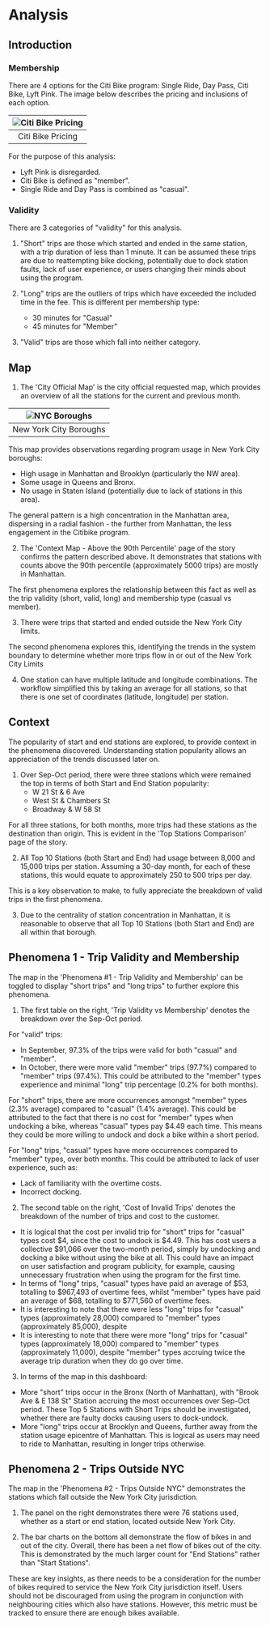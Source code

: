 # Analysis

## Introduction
### Membership
There are 4 options for the Citi Bike program: Single Ride, Day Pass, Citi Bike, Lyft Pink. The image below describes the pricing and inclusions of each option.

|![Citi Bike Pricing](https://github.com/alyssahondrade/citibike-tableau/blob/main/images/Citi%20Bike%20Pricing.png)|
|:---:|
|Citi Bike Pricing|

For the purpose of this analysis:
- Lyft Pink is disregarded.
- Citi Bike is defined as "member".
- Single Ride and Day Pass is combined as "casual".

### Validity
There are 3 categories of "validity" for this analysis.
1. "Short" trips are those which started and ended in the same station, with a trip duration of less than 1 minute. It can be assumed these trips are due to reattempting bike docking, potentially due to dock station faults, lack of user experience, or users changing their minds about using the program.

2. "Long" trips are the outliers of trips which have exceeded the included time in the fee. This is different per membership type:
	- 30 minutes for "Casual"
	- 45 minutes for "Member"

3. "Valid" trips are those which fall into neither category.

## Map
1. The 'City Official Map' is the city official requested map, which provides an overview of all the stations for the current and previous month.

|![NYC Boroughs](https://github.com/alyssahondrade/citibike-tableau/blob/main/images/NYC-boroughs.png)|
|:---:|
|New York City Boroughs|

This map provides observations regarding program usage in New York City boroughs:
- High usage in Manhattan and Brooklyn (particularly the NW area).
- Some usage in Queens and Bronx.
- No usage in Staten Island (potentially due to lack of stations in this area).

The general pattern is a high concentration in the Manhattan area, dispersing in a radial fashion - the further from Manhattan, the less engagement in the Citibike program.

2. The 'Context Map - Above the 90th Percentile' page of the story confirms the pattern described above. It demonstrates that stations with counts above the 90th percentile (approximately 5000 trips) are mostly in Manhattan.

The first phenomena explores the relationship between this fact as well as the trip validity (short, valid, long) and membership type (casual vs member).

3. There were trips that started and ended outside the New York City limits.

The second phenomena explores this, identifying the trends in the system boundary to determine whether more trips flow in or out of the New York City Limits

4. One station can have multiple latitude and longitude combinations. The workflow simplified this by taking an average for all stations, so that there is one set of coordinates (latitude, longitude) per station.


## Context
The popularity of start and end stations are explored, to provide context in the phenomena discovered. Understanding station popularity allows an appreciation of the trends discussed later on.

1. Over Sep-Oct period, there were three stations which were remained the top in terms of both Start and End Station popularity:
	- W 21 St & 6 Ave
	- West St & Chambers St
	- Broadway & W 58 St

For all three stations, for both months, more trips had these stations as the destination than origin. This is evident in the 'Top Stations Comparison' page of the story.

2. All Top 10 Stations (both Start and End) had usage between 8,000 and 15,000 trips per station. Assuming a 30-day month, for each of these stations, this would equate to approximately 250 to 500 trips per day.

This is a key observation to make, to fully appreciate the breakdown of valid trips in the first phenomena.

3. Due to the centrality of station concentration in Manhattan, it is reasonable to observe that all Top 10 Stations (both Start and End) are all within that borough.


## Phenomena 1 - Trip Validity and Membership
The map in the 'Phenomena #1 - Trip Validity and Membership' can be toggled to display "short trips" and "long trips" to further explore this phenomena.

1. The first table on the right, 'Trip Validity vs Membership' denotes the breakdown over the Sep-Oct period.

For "valid" trips:
- In September, 97.3% of the trips were valid for both "casual" and "member".
- In October, there were more valid "member" trips (97.7%) compared to "member" trips (97.4%). This could be attributed to the "member" types experience and minimal "long" trip percentage (0.2% for both months).

For "short" trips, there are more occurrences amongst "member" types (2.3% average) compared to "casual" (1.4% average). This could be attributed to the fact that there is no cost for "member" types when undocking a bike, whereas "casual" types pay $4.49 each time. This means they could be more willing to undock and dock a bike within a short period.

For "long" trips, "casual" types have more occurrences compared to "member" types, over both months. This could be attributed to lack of user experience, such as:
- Lack of familiarity with the overtime costs.
- Incorrect docking.

2. The second table on the right, 'Cost of Invalid Trips' denotes the breakdown of the number of trips and cost to the customer.
- It is logical that the cost per invalid trip for "short" trips for "casual" types cost $4, since the cost to undock is $4.49. This has cost users a collective $91,066 over the two-month period, simply by undocking and docking a bike without using the bike at all. This could have an impact on user satisfaction and program publicity, for example, causing unnecessary frustration when using the program for the first time.
- In terms of "long" trips, "casual" types have paid an average of $53, totalling to $967,493 of overtime fees, whilst "member" types have paid an average of $68, totalling to $771,560 of overtime fees.
- It is interesting to note that there were less "long" trips for "casual" types (approximately 28,000) compared to "member" types (approximately 85,000), despite 
- It is interesting to note that there were more "long" trips for "casual" types (approximately 18,000) compared to "member" types (approximately 11,000), despite "member" types accruing twice the average trip duration when they do go over time.

3. In terms of the map in this dashboard:
- More "short" trips occur in the Bronx (North of Manhattan), with "Brook Ave & E 138 St" Station accruing the most occurrences over Sep-Oct period. These Top 5 Stations with Short Trips should be investigated, whether there are faulty docks causing users to dock-undock.
- More "long" trips occur at Brooklyn and Queens, further away from the station usage epicentre of Manhattan. This is logical as users may need to ride to Manhattan, resulting in longer trips otherwise.

## Phenomena 2 - Trips Outside NYC
The map in the 'Phenomena #2 - Trips Outside NYC" demonstrates the stations which fall outside the New York City jurisdiction.

1. The panel on the right demonstrates there were 76 stations  used, whether as a start or end station, located outside New York City.

2. The bar charts on the bottom all demonstrate the flow of bikes in and out of the city. Overall, there has been a net flow of bikes out of the city. This is demonstrated by the much larger count for "End Stations" rather than "Start Stations".

These are key insights, as there needs to be a consideration for the number of bikes required to service the New York City jurisdiction itself. Users should not be discouraged from using the program in conjunction with neighbouring cities which also have stations. However, this metric must be tracked to ensure there are enough bikes available.
